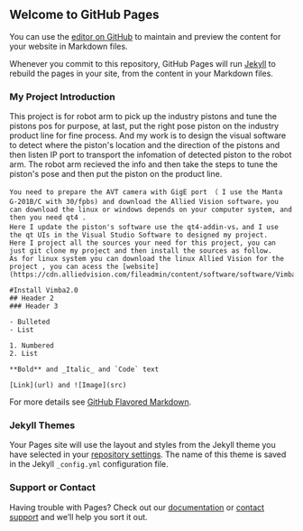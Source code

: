 ## Welcome to GitHub Pages

You can use the [editor on GitHub](https://github.com/kyo055/kyo055.github.io/edit/master/README.md) to maintain and preview the content for your website in Markdown files.

Whenever you commit to this repository, GitHub Pages will run [Jekyll](https://jekyllrb.com/) to rebuild the pages in your site, from the content in your Markdown files.

### My Project Introduction
This project is for robot arm to pick up the industry pistons and tune the pistons pos for purpose, at last, put the right pose piston on the industry product line for fine process. And my work is to design the visual software to detect where the piston's location and the direction of the pistons and then listen IP port to transport the infomation of detected piston to the robot arm. The robot arm recieved the info and then take the steps to tune the piston's pose and then put the piston on the product line.

```Preparetion
You need to prepare the AVT camera with GigE port （ I use the Manta G-201B/C with 30/fpbs) and download the Allied Vision software，you can download the linux or windows depends on your computer system, and then you need qt4 . 
Here I update the piston's software use the qt4-addin-vs，and I use the qt UIs in the Visual Studio Software to designed my project.
Here I project all the sources your need for this project, you can just git clone my project and then install the sources as follow.
As for linux system you can download the linux Allied Vision for the project , you can acess the [website](https://cdn.alliedvision.com/fileadmin/content/software/software/Vimba/Vimba_v2.0_Linux.tgz)

#Install Vimba2.0
## Header 2
### Header 3

- Bulleted
- List

1. Numbered
2. List

**Bold** and _Italic_ and `Code` text

[Link](url) and ![Image](src)
```

For more details see [GitHub Flavored Markdown](https://guides.github.com/features/mastering-markdown/).

### Jekyll Themes

Your Pages site will use the layout and styles from the Jekyll theme you have selected in your [repository settings](https://github.com/kyo055/kyo055.github.io/settings). The name of this theme is saved in the Jekyll `_config.yml` configuration file.

### Support or Contact

Having trouble with Pages? Check out our [documentation](https://help.github.com/categories/github-pages-basics/) or [contact support](https://github.com/contact) and we’ll help you sort it out.
